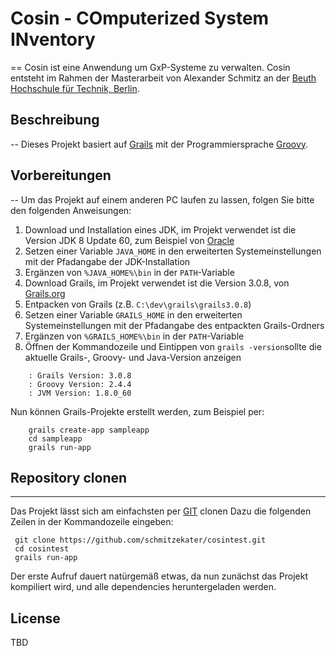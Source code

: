 
# Cosin - COmputerized System INventory
==
Cosin ist eine Anwendung um GxP-Systeme zu verwalten.
Cosin entsteht im Rahmen der Masterarbeit von Alexander Schmitz an der [Beuth Hochschule für Technik, Berlin](http://www.beuth-hochschule.de/).

## Beschreibung
--
Dieses Projekt basiert auf [Grails][Grails] mit der Programmiersprache [Groovy][Groovy].
 
[Grails]: http://grails.org/
[Groovy]: http://groovy-lang.org/
[plugins]: http://grails.org/plugins/

## Vorbereitungen
--
Um das Projekt auf einem anderen PC laufen zu lassen, folgen Sie bitte den folgenden Anweisungen:

1. Download und Installation eines JDK, im Projekt verwendet ist die Version JDK 8 Update 60, zum Beispiel von [Oracle](http://www.oracle.com/technetwork/java/javase/downloads/jdk8-downloads-2133151.html)
2. Setzen einer Variable `JAVA_HOME` in den erweiterten Systemeinstellungen mit der Pfadangabe der JDK-Installation
3. Ergänzen von `%JAVA_HOME%\bin` in der `PATH`-Variable
4. Download Grails, im Projekt verwendet ist die Version 3.0.8, von [Grails.org](https://grails.org/download.html)
5. Entpacken von Grails (z.B. `C:\dev\grails\grails3.0.8`)
6. Setzen einer Variable `GRAILS_HOME` in den erweiterten Systemeinstellungen mit der Pfadangabe des entpackten Grails-Ordners
7. Ergänzen von `%GRAILS_HOME%\bin` in der `PATH`-Variable
8. Öffnen der Kommandozeile und Eintippen von `grails -version`sollte die aktuelle Grails-, Groovy- und Java-Version anzeigen

``` 
	: Grails Version: 3.0.8
	: Groovy Version: 2.4.4
	: JVM Version: 1.8.0_60
```

Nun können Grails-Projekte erstellt werden, zum Beispiel per:

```
	grails create-app sampleapp
	cd sampleapp
	grails run-app
```

## Repository clonen
---
Das Projekt lässt sich am einfachsten per [GIT](https://git-scm.com/downloads) clonen
Dazu die folgenden Zeilen in der Kommandozeile eingeben:

	 git clone https://github.com/schmitzekater/cosintest.git
	 cd cosintest
	 grails run-app
	
Der erste Aufruf dauert natürgemäß etwas, da nun zunächst das Projekt kompiliert wird, und alle dependencies heruntergeladen werden.
    
## License
TBD
